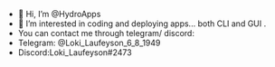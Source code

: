- 👋 Hi, I’m @HydroApps
- 👀 I’m interested in coding and deploying apps... both CLI and GUI .
- You can contact me through telegram/ discord:
- Telegram: @Loki_Laufeyson_6_8_1949 
- Discord:Loki_Laufeyson#2473

<!---
HydroApps/HydroApps is a ✨ special ✨ repository because its `README.md` (this file) appears on your GitHub profile.
You can click the Preview link to take a look at your changes.
--->
